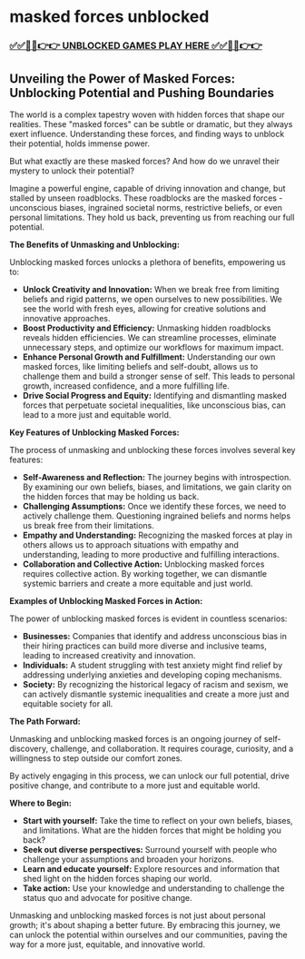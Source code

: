 # masked forces unblocked

### [✅✅🔴🔴👉👉 UNBLOCKED GAMES PLAY HERE ✅✅🔴🔴👉👉](https://topstoryindia.com)

## Unveiling the Power of Masked Forces: Unblocking Potential and Pushing Boundaries

The world is a complex tapestry woven with hidden forces that shape our realities. These "masked forces" can be subtle or dramatic, but they always exert influence. Understanding these forces, and finding ways to unblock their potential, holds immense power. 

But what exactly are these masked forces? And how do we unravel their mystery to unlock their potential? 

Imagine a powerful engine, capable of driving innovation and change, but stalled by unseen roadblocks. These roadblocks are the masked forces - unconscious biases, ingrained societal norms, restrictive beliefs, or even personal limitations. They hold us back, preventing us from reaching our full potential. 

**The Benefits of Unmasking and Unblocking:**

Unblocking masked forces unlocks a plethora of benefits, empowering us to:

* **Unlock Creativity and Innovation:** When we break free from limiting beliefs and rigid patterns, we open ourselves to new possibilities. We see the world with fresh eyes, allowing for creative solutions and innovative approaches.
* **Boost Productivity and Efficiency:** Unmasking hidden roadblocks reveals hidden efficiencies. We can streamline processes, eliminate unnecessary steps, and optimize our workflows for maximum impact.
* **Enhance Personal Growth and Fulfillment:** Understanding our own masked forces, like limiting beliefs and self-doubt, allows us to challenge them and build a stronger sense of self. This leads to personal growth, increased confidence, and a more fulfilling life.
* **Drive Social Progress and Equity:**  Identifying and dismantling masked forces that perpetuate societal inequalities, like unconscious bias, can lead to a more just and equitable world.

**Key Features of Unblocking Masked Forces:**

The process of unmasking and unblocking these forces involves several key features:

* **Self-Awareness and Reflection:** The journey begins with introspection. By examining our own beliefs, biases, and limitations, we gain clarity on the hidden forces that may be holding us back. 
* **Challenging Assumptions:** Once we identify these forces, we need to actively challenge them. Questioning ingrained beliefs and norms helps us break free from their limitations.
* **Empathy and Understanding:**  Recognizing the masked forces at play in others allows us to approach situations with empathy and understanding, leading to more productive and fulfilling interactions.
* **Collaboration and Collective Action:** Unblocking masked forces requires collective action. By working together, we can dismantle systemic barriers and create a more equitable and just world.

**Examples of Unblocking Masked Forces in Action:**

The power of unblocking masked forces is evident in countless scenarios:

* **Businesses:** Companies that identify and address unconscious bias in their hiring practices can build more diverse and inclusive teams, leading to increased creativity and innovation. 
* **Individuals:** A student struggling with test anxiety might find relief by addressing underlying anxieties and developing coping mechanisms.
* **Society:** By recognizing the historical legacy of racism and sexism, we can actively dismantle systemic inequalities and create a more just and equitable society for all.

**The Path Forward:**

Unmasking and unblocking masked forces is an ongoing journey of self-discovery, challenge, and collaboration. It requires courage, curiosity, and a willingness to step outside our comfort zones. 

By actively engaging in this process, we can unlock our full potential, drive positive change, and contribute to a more just and equitable world. 

**Where to Begin:**

* **Start with yourself:** Take the time to reflect on your own beliefs, biases, and limitations. What are the hidden forces that might be holding you back?
* **Seek out diverse perspectives:** Surround yourself with people who challenge your assumptions and broaden your horizons.
* **Learn and educate yourself:** Explore resources and information that shed light on the hidden forces shaping our world.
* **Take action:** Use your knowledge and understanding to challenge the status quo and advocate for positive change.

Unmasking and unblocking masked forces is not just about personal growth; it's about shaping a better future. By embracing this journey, we can unlock the potential within ourselves and our communities, paving the way for a more just, equitable, and innovative world. 

